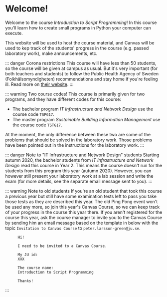 <SetTitle title="Introduction to Script Programming 2020" />

# Welcome!
Welcome to the course *Introduction to Script Programming*! In this course you'll learn how to create small programs in Python your computer can execute.

This website will be used to host the course material, and Canvas will be used to kep track of the students' progress in the course (e.g. passed laboratory work), make announcements, etc.

::: danger Corona restrictions
This course will have less than 50 students, so the course will be given at campus as usual. But it's very important (for both teachers and students) to follow the Public Health Agency of Sweden (Folkhälsomyndigheten) recommendations and stay home if you're feeling ill. Read more on [their website](https://www.folkhalsomyndigheten.se/the-public-health-agency-of-sweden/communicable-disease-control/covid-19/#_69327).
:::

::: warning Two course codes!
This course is primarily given for two programs, and they have different codes for this course:

* The bachelor program *IT Infrastructure and Network Design* use the course code `TSPG17`.
* The master program *Sustainable Building Information Management* use the course code `TSTG17`.

At the moment, the only difference between these two are some of the problems that should be solved in the laboratory work. Those problems have been pointed out in the instructions for the laboratory work.
:::

::: danger Note to "IT Infrastructure and Network Design" students
Starting autumn 2020, the bachelor students from *IT Infrastructure and Network Design* read this course in Year 2. This means the course doesn't run for the students from this program this year (autumn 2020). However, you can however still present your laboratory work at a lab session and write the exam (for more details, see the separate email message sent to you).
:::

::: warning Note to old students
If you're an old student that took this course a previous year but still have some examination tests left to pass you take those tests as they are described this year. The old Ping Pong event won't be used any more, so join this year's Canvas Course, so we can keep track of your progress in the course this year there. If you aren't registered for the course this year, ask the course manager to invite you to the Canvas Course by sending him an email message based on the template in <FigureNumber /> below with the topic `Invitation to Canvas Course` to `peter.larsson-green@ju.se`.

<Figure caption="Template for email message to be invited to a Canvas Course. Replace XXX with your own value.">

```
Hi!

I need to be invited to a Canvas Course.

My JU id:
XXX

The course name:
Introduction to Script Programming

Thanks!
```

</Figure>

:::